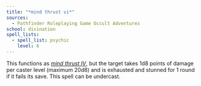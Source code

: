 ```yaml
---
title: "*mind thrust vi*"
sources:
  - Pathfinder Roleplaying Game Occult Adventures
school: divination
spell_lists:
  - spell_list: psychic
    level: 6
---
```


This functions as [*mind thrust IV*](/spells/mind-thrust-iv/), but the target takes 1d8 points of damage per caster level (maximum 20d8) and is exhausted and stunned for 1 round if it fails its save. This spell can be undercast.

